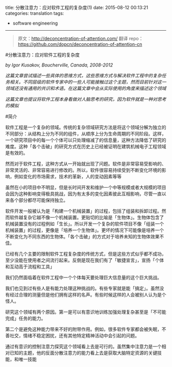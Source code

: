 title:  分散注意力：应对软件工程的复杂度(1)
date: 2015-08-12 00:13:21
categories: translation
tags:
- software engineering
---

> 原文：http://deconcentration-of-attention.com/
> 翻译 repo：https://github.com/dopcn/deconcentration-of-attention-cn

#分散注意力：应对软件工程的复杂度

*by Igor Kusakov,*
*Boucherville, Canada, 2008-2012*

*这篇文章尝试描述一些具体的思维方式，这些思维方式与解决软件工程中的复杂任务相关。不同层级的软件专家中的一些人可能接触过这个主题，然而目前针对这一领域还没有通用的共识和术语。在这篇文章中会从实际使用的角度来描述这个领域*

*这篇文章也提议将软件工程本身看做对人脑思考的研究，因为软件就是一种对思考的模拟*

#简介

软件工程是一个复杂的领域。传统的复杂领域研究方法是将这个领域分解为独立的不同部分：从结构上分为不同的组件，从顺序上分为生命周期的不同阶段。这样，一个研究项目中的每一个个体可以只处理缩减了的信息量，这种方法降低了研究的难度。这种「各个击破」的研究方式在历史上已经被证明在建筑机械电子工程领域是有效的。

然而对于软件工程，这种方式从一开始就出现了问题。软件是非常容易受影响的、非常灵活的、非常容易进行修改的。所以，软件很容易持续受到不断变化环境的影响，例如变化的市场需求，技术的革新，人的变动因素等等

虽然在小的项目中不明显，但是长时间开发和维护一个中等规模或者大规模的项目会因为这种影响变得极具挑战，因为有太多的变化因素彼此互相影响，尽管一直以来各个部分都尽可能保持独立。

软件开发一般被认为是「构建一个机械装置」的过程，包括了组装和拆卸过程。然而软件越复杂它越不像一个机械装置。更贴切的比喻是「生物体」。生物体包含了机械装置没有的过程例如「生长」。所以开发一个复杂的软件项目不像「组装一个机械装置」的过程，更像是「培养一个生物体」。更坏的情况下可能像是培养一个不断变化为不同东西的生物体。「各个击破」的方式对于培养未知的生物体效果不佳。

已经有几个主要的限制软件工程复杂度的传统方式，但是这些方式似乎都不成功，至少没能在使用者之间流行起来。反倒是现在我们有了「敏捷宣言」，宣扬「个体和互动高于流程和工具」

我们仍然面临着在软件工程中一个个体每天要处理巨大信息量的这个巨大挑战。

我们也见到过有些人是有能力处理这种挑战的。有些专家就是能「搞定」。虽然没有经过合理的测量但是他们拥有这样的名声。有些时候这样的人会被别人认为是个怪人。

研究这个领域有两个原因。第一是可以有意识地训练加强处理复杂甚至是「不可能完成」任务的能力。

第二个是避免这种能力带来不好的附带作用。例如，很多软件专家都会被失眠，不善社交，情绪不稳定困扰，还有其他特定精神活动中会引起的问题。

通过有意识的控制注意力探究这个领域看上去是可行的。虽然集中注意力是一个相对已知的主题，他的反面分散注意力的能力看上去是获取大脑特定资源的关键技能，和唯一技能
